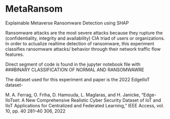 # MetaRansom
Explainable Metaverse Ransomware Detection using SHAP


Ransomware attacks are the most severe attacks because they rupture the (confidentiality, integrity and availability) CIA triad of users or organizations. In order to actualize realtime detection of ransomware, this experiment classifies ransomware attacks/
behavior through their network traffic flow features.

Direct segment of code is found in the jupyter notebook file with ###BINARY CLASSIFICATION OF NORMAL AND RANSOMWAWRE 

The dataset used for this experiment and paper is the 2022 EdgeIIoT dataset- 

M. A. Ferrag, O. Friha, D. Hamouda, L. Maglaras, and H. Janicke, “Edge-IIoTset: A New Comprehensive Realistic Cyber Security Dataset of IoT and IIoT Applications for Centralized and Federated Learning,” IEEE Access, vol. 10, pp. 40 281–40 306, 2022
